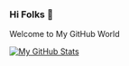 ### Hi Folks 👋

Welcome to My GitHub World





[![My GitHub Stats](https://github-readme-stats.vercel.app/api/?username=shahidhussain07&count_private=true&theme=tokyonight&showicons=true)]()

